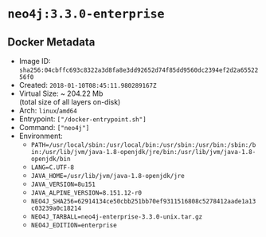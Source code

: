 # `neo4j:3.3.0-enterprise`

## Docker Metadata

- Image ID: `sha256:04cbffc693c8322a3d8fa8e3dd92652d74f85dd9560dc2394ef2d2a6552256f0`
- Created: `2018-01-10T08:45:11.980289167Z`
- Virtual Size: ~ 204.22 Mb  
  (total size of all layers on-disk)
- Arch: `linux`/`amd64`
- Entrypoint: `["/docker-entrypoint.sh"]`
- Command: `["neo4j"]`
- Environment:
  - `PATH=/usr/local/sbin:/usr/local/bin:/usr/sbin:/usr/bin:/sbin:/bin:/usr/lib/jvm/java-1.8-openjdk/jre/bin:/usr/lib/jvm/java-1.8-openjdk/bin`
  - `LANG=C.UTF-8`
  - `JAVA_HOME=/usr/lib/jvm/java-1.8-openjdk/jre`
  - `JAVA_VERSION=8u151`
  - `JAVA_ALPINE_VERSION=8.151.12-r0`
  - `NEO4J_SHA256=62914134ce50cbb251bb70ef9311516808c5278412aade1a13c03239a0c18214`
  - `NEO4J_TARBALL=neo4j-enterprise-3.3.0-unix.tar.gz`
  - `NEO4J_EDITION=enterprise`
